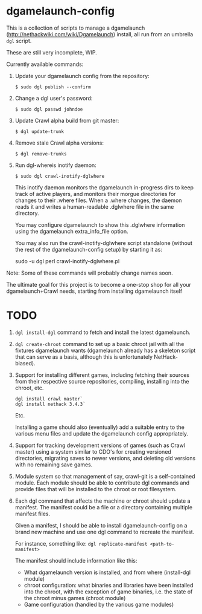 # dgamelaunch-config

This is a collection of scripts to manage a dgamelaunch
(http://nethackwiki.com/wiki/Dgamelaunch) install, all run from an
umbrella `dgl` script.

These are still very incomplete, WIP.

Currently available commands:

1. Update your dgamelaunch config from the repository:
   ```
   $ sudo dgl publish --confirm
   ```

2. Change a dgl user's password:
   ```
   $ sudo dgl passwd johndoe
   ```

3. Update Crawl alpha build from git master:
   ```
   $ dgl update-trunk
   ```

4. Remove stale Crawl alpha versions:
   ```
   $ dgl remove-trunks
   ```

5. Run dgl-whereis inotify daemon:
   ```
   $ sudo dgl crawl-inotify-dglwhere
   ```

   This inotify daemon monitors the dgamelaunch in-progress dirs to keep
   track of active players, and monitors their morgue directories for
   changes to their .where files. When a .where changes, the daemon reads
   it and writes a human-readable .dglwhere file in the same directory.

   You may configure dgamelaunch to show this .dglwhere information
   using the dgamelaunch extra_info_file option.

   You may also run the crawl-inotify-dglwhere script standalone (without
   the rest of the dgamelaunch-config setup) by starting it as:

      sudo -u dgl perl crawl-inotify-dglwhere.pl <dgldir> <morguedir>

Note: Some of these commands will probably change names soon.

The ultimate goal for this project is to become a one-stop shop for
all your dgamelaunch+Crawl needs, starting from installing dgamelaunch
itself

# TODO

1. `dgl install-dgl` command to fetch and install the latest dgamelaunch.

2. `dgl create-chroot` command to set up a basic chroot jail with all the
   fixtures dgamelaunch wants (dgamelaunch already has a skeleton script
   that can serve as a basis, although this is unfortunately NetHack-biased).
   
3. Support for installing different games, including fetching their sources
   from their respective source repositories, compiling, installing into the
   chroot, etc.
   ```
   dgl install crawl master`
   dgl install nethack 3.4.3`
   ```
   Etc.

   Installing a game should also (eventually) add a suitable entry to
   the various menu files and update the dgamelaunch config
   appropriately.

4. Support for tracking development versions of games (such as Crawl
   master) using a system similar to CDO's for creating versioned
   directories, migrating saves to newer versions, and deleting old
   versions with no remaining save games.

5. Module system so that management of say, crawl-git is a
   self-contained module. Each module should be able to contribute dgl
   commands and provide files that will be installed to the chroot or
   root filesystem.

6. Each dgl command that affects the machine or chroot should update a
   manifest. The manifest could be a file or a directory containing
   multiple manifest files.

   Given a manifest, I should be able to install dgamelaunch-config
   on a brand new machine and use one dgl command to recreate the manifest.

   For instance, something like:
   `dgl replicate-manifest <path-to-manifest>`

   The manifest should include information like this:
   * What dgamelaunch version is installed, and from where (install-dgl module)
   * chroot configuration: what binaries and libraries have been installed
     into the chroot, with the exception of game binaries, i.e. the state of
     the chroot minus games (chroot module)
   * Game configuration (handled by the various game modules)
